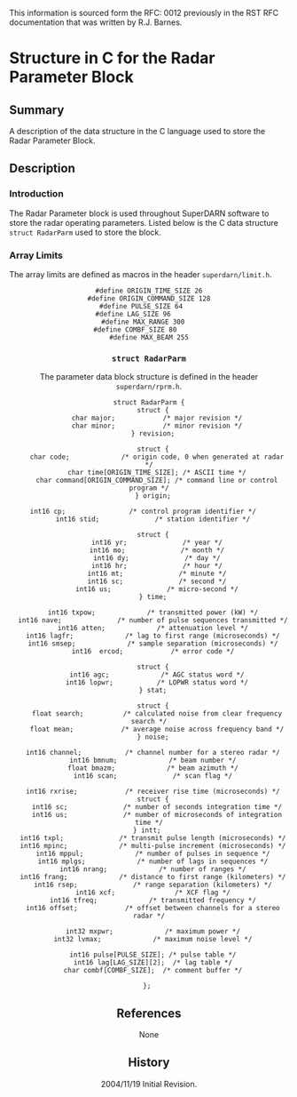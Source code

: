 <!--
(C) copyright 2020 VT SuperDARN, Virginia Polytechnic Institute & State University
author: Kevin Sterne
-->

This information is sourced form the RFC: 0012 previously in the RST RFC documentation that was written by R.J. Barnes.

# Structure in C for the Radar Parameter Block

## Summary

A description of the data structure in the C language used to store the Radar Parameter Block.

## Description

### Introduction
The Radar Parameter block is used throughout SuperDARN software to store the radar operating parameters. Listed below is the C data structure <code>struct RadarParm</code> used to store the block.

### Array Limits

The array limits are defined as macros in the header `superdarn/limit.h`.
<center>
<table cellspacing="3" bgcolor="e0e0e0" width="100%">

```
#define ORIGIN_TIME_SIZE 26
#define ORIGIN_COMMAND_SIZE 128
#define PULSE_SIZE 64    
#define LAG_SIZE 96	       
#define MAX_RANGE 300	
#define COMBF_SIZE 80       
#define MAX_BEAM 255
```

### `struct RadarParm`

The parameter data block structure is defined in the header `superdarn/rprm.h`.
```
struct RadarParm {
  struct {
    char major;            /* major revision */
    char minor;            /* minor revision */
  } revision;

  struct {
    char code;             /* origin code, 0 when generated at radar */
    char time[ORIGIN_TIME_SIZE]; /* ASCII time */
    char command[ORIGIN_COMMAND_SIZE]; /* command line or control program */
  } origin;

  int16 cp;                /* control program identifier */     
  int16 stid;              /* station identifier */

  struct {
    int16 yr;              /* year */
    int16 mo;              /* month */
    int16 dy;              /* day */
    int16 hr;              /* hour */
    int16 mt;              /* minute */
    int16 sc;              /* second */
    int16 us;              /* micro-second */
  } time;

  int16 txpow;             /* transmitted power (kW) */
  int16 nave;              /* number of pulse sequences transmitted */
  int16 atten;             /* attenuation level */
  int16 lagfr;             /* lag to first range (microseconds) */
  int16 smsep;             /* sample separation (microseconds) */
  int16  ercod;            /* error code */
           
  struct {
    int16 agc;             /* AGC status word */
    int16 lopwr;           /* LOPWR status word */
  } stat;

  struct {
    float search;          /* calculated noise from clear frequency search */
    float mean;            /* average noise across frequency band */
  } noise;

  int16 channel;           /* channel number for a stereo radar */
  int16 bmnum;             /* beam number */
  float bmazm;             /* beam azimuth */
  int16 scan;              /* scan flag */
 
  int16 rxrise;            /* receiver rise time (microseconds) */
  struct {
    int16 sc;              /* number of seconds integration time */
    int16 us;              /* number of microseconds of integration time */
  } intt;   
  int16 txpl;              /* transmit pulse length (microseconds) */
  int16 mpinc;             /* multi-pulse increment (microseconds) */
  int16 mppul;             /* number of pulses in sequence */
  int16 mplgs;             /* number of lags in sequences */
  int16 nrang;             /* number of ranges */
  int16 frang;             /* distance to first range (kilometers) */
  int16 rsep;              /* range separation (kilometers) */
  int16 xcf;               /* XCF flag */
  int16 tfreq;             /* transmitted frequency */
  int16 offset;            /* offset between channels for a stereo radar */

  int32 mxpwr;             /* maximum power */
  int32 lvmax;             /* maximum noise level */

  int16 pulse[PULSE_SIZE]; /* pulse table */
  int16 lag[LAG_SIZE][2];  /* lag table */
  char combf[COMBF_SIZE];  /* comment buffer */

}; 
``` 

## References
None

## History
2004/11/19  Initial Revision.


